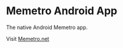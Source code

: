 Memetro Android App
===================

The native Android Memetro app.

Visit [Memetro.net](http://www.memetro.net/)
